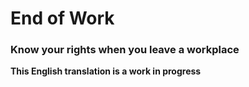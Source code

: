 # End of Work
### Know your rights when you leave a workplace

**This English translation is a work in progress**
